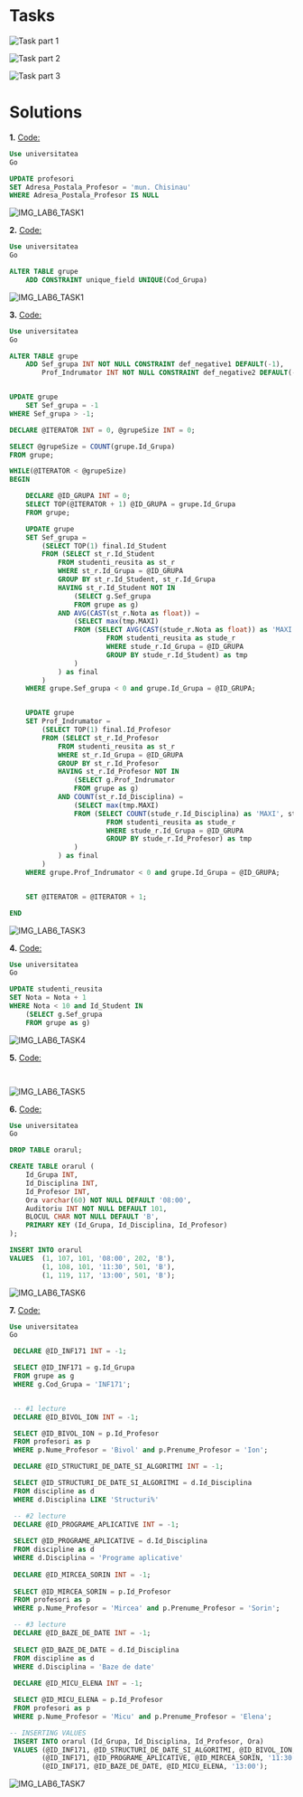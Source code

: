 # Tasks

![Task part 1](Task1.png)

![Task part 2](Task2.png)

![Task part 3](Task3.png)

# Solutions

**1.** [Code:](Scripts/Lab6_Task1.sql)
```SQL
Use universitatea
Go

UPDATE profesori
SET Adresa_Postala_Profesor = 'mun. Chisinau'
WHERE Adresa_Postala_Profesor IS NULL
```
![IMG_LAB6_TASK1](Images/Lab6_Task1.png)

**2.** [Code:](Scripts/Lab6_Task2.sql)
```SQL
Use universitatea
Go

ALTER TABLE grupe
	ADD CONSTRAINT unique_field UNIQUE(Cod_Grupa)    
```
![IMG_LAB6_TASK1](Images/Lab6_Task1.png)

**3.** [Code:](Scripts/Lab6_Task3.sql)
```SQL
Use universitatea
Go

ALTER TABLE grupe
	ADD Sef_grupa INT NOT NULL CONSTRAINT def_negative1 DEFAULT(-1), 
		Prof_Indrumator INT NOT NULL CONSTRAINT def_negative2 DEFAULT(-1);


UPDATE grupe
	SET Sef_grupa = -1
WHERE Sef_grupa > -1;

DECLARE @ITERATOR INT = 0, @grupeSize INT = 0;

SELECT @grupeSize = COUNT(grupe.Id_Grupa)
FROM grupe;

WHILE(@ITERATOR < @grupeSize)
BEGIN

	DECLARE @ID_GRUPA INT = 0;
	SELECT TOP(@ITERATOR + 1) @ID_GRUPA = grupe.Id_Grupa
	FROM grupe;

	UPDATE grupe
	SET Sef_grupa = 
		(SELECT TOP(1) final.Id_Student
		FROM (SELECT st_r.Id_Student
			FROM studenti_reusita as st_r
			WHERE st_r.Id_Grupa = @ID_GRUPA 
			GROUP BY st_r.Id_Student, st_r.Id_Grupa
			HAVING st_r.Id_Student NOT IN
				(SELECT g.Sef_grupa
				FROM grupe as g)
			AND AVG(CAST(st_r.Nota as float)) = 
				(SELECT max(tmp.MAXI)
				FROM (SELECT AVG(CAST(stude_r.Nota as float)) as 'MAXI', stude_r.Id_Student
						FROM studenti_reusita as stude_r
						WHERE stude_r.Id_Grupa = @ID_GRUPA
						GROUP BY stude_r.Id_Student) as tmp
				)
			) as final
		)
	WHERE grupe.Sef_grupa < 0 and grupe.Id_Grupa = @ID_GRUPA;


	UPDATE grupe
	SET Prof_Indrumator = 
		(SELECT TOP(1) final.Id_Profesor
		FROM (SELECT st_r.Id_Profesor
			FROM studenti_reusita as st_r
			WHERE st_r.Id_Grupa = @ID_GRUPA 
			GROUP BY st_r.Id_Profesor
			HAVING st_r.Id_Profesor NOT IN
				(SELECT g.Prof_Indrumator
				FROM grupe as g)
			AND COUNT(st_r.Id_Disciplina) = 
				(SELECT max(tmp.MAXI)
				FROM (SELECT COUNT(stude_r.Id_Disciplina) as 'MAXI', stude_r.Id_Profesor
						FROM studenti_reusita as stude_r
						WHERE stude_r.Id_Grupa = @ID_GRUPA
						GROUP BY stude_r.Id_Profesor) as tmp
				)
			) as final
		)
	WHERE grupe.Prof_Indrumator < 0 and grupe.Id_Grupa = @ID_GRUPA;


	SET @ITERATOR = @ITERATOR + 1;

END
```
![IMG_LAB6_TASK3](Images/Lab6_Task3.png)

**4.** [Code:](Scripts/Lab6_Task4.sql)
```SQL
Use universitatea
Go

UPDATE studenti_reusita
SET Nota = Nota + 1
WHERE Nota < 10 and Id_Student IN
	(SELECT g.Sef_grupa
	FROM grupe as g)   
```
![IMG_LAB6_TASK4](Images/Lab6_Task4.png)

**5.** [Code:](Scripts/Lab6_Task5.sql)
```SQL
 
```
![IMG_LAB6_TASK5](Images/Lab6_Task5.png)

**6.** [Code:](Scripts/Lab6_Task6.sql)
```SQL
Use universitatea
Go

DROP TABLE orarul;

CREATE TABLE orarul (
	Id_Grupa INT,
	Id_Disciplina INT,
	Id_Profesor INT,
	Ora varchar(60) NOT NULL DEFAULT '08:00',
	Auditoriu INT NOT NULL DEFAULT 101,
	BLOCUL CHAR NOT NULL DEFAULT 'B',
	PRIMARY KEY (Id_Grupa, Id_Disciplina, Id_Profesor)
);

INSERT INTO orarul
VALUES  (1, 107, 101, '08:00', 202, 'B'),
		(1, 108, 101, '11:30', 501, 'B'),
		(1, 119, 117, '13:00', 501, 'B');
```
![IMG_LAB6_TASK6](Images/Lab6_Task6.png)

**7.** [Code:](Scripts/Lab6_Task7.sql)
```SQL
Use universitatea
Go

 DECLARE @ID_INF171 INT = -1;

 SELECT @ID_INF171 = g.Id_Grupa
 FROM grupe as g
 WHERE g.Cod_Grupa = 'INF171';


 -- #1 lecture
 DECLARE @ID_BIVOL_ION INT = -1;

 SELECT @ID_BIVOL_ION = p.Id_Profesor
 FROM profesori as p
 WHERE p.Nume_Profesor = 'Bivol' and p.Prenume_Profesor = 'Ion';

 DECLARE @ID_STRUCTURI_DE_DATE_SI_ALGORITMI INT = -1;

 SELECT @ID_STRUCTURI_DE_DATE_SI_ALGORITMI = d.Id_Disciplina
 FROM discipline as d
 WHERE d.Disciplina LIKE 'Structuri%'

 -- #2 lecture
 DECLARE @ID_PROGRAME_APLICATIVE INT = -1;
 
 SELECT @ID_PROGRAME_APLICATIVE = d.Id_Disciplina
 FROM discipline as d
 WHERE d.Disciplina = 'Programe aplicative'
 
 DECLARE @ID_MIRCEA_SORIN INT = -1;
 
 SELECT @ID_MIRCEA_SORIN = p.Id_Profesor
 FROM profesori as p
 WHERE p.Nume_Profesor = 'Mircea' and p.Prenume_Profesor = 'Sorin';

 -- #3 lecture
 DECLARE @ID_BAZE_DE_DATE INT = -1;
 
 SELECT @ID_BAZE_DE_DATE = d.Id_Disciplina
 FROM discipline as d
 WHERE d.Disciplina = 'Baze de date'
 
 DECLARE @ID_MICU_ELENA INT = -1;

 SELECT @ID_MICU_ELENA = p.Id_Profesor
 FROM profesori as p
 WHERE p.Nume_Profesor = 'Micu' and p.Prenume_Profesor = 'Elena';

-- INSERTING VALUES
 INSERT INTO orarul (Id_Grupa, Id_Disciplina, Id_Profesor, Ora)
 VALUES (@ID_INF171, @ID_STRUCTURI_DE_DATE_SI_ALGORITMI, @ID_BIVOL_ION, '08:00'),
		(@ID_INF171, @ID_PROGRAME_APLICATIVE, @ID_MIRCEA_SORIN, '11:30'),
		(@ID_INF171, @ID_BAZE_DE_DATE, @ID_MICU_ELENA, '13:00'); 
```
![IMG_LAB6_TASK7](Images/Lab6_Task7.png)